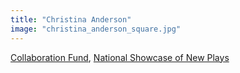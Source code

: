 ```yaml
---
title: "Christina Anderson"
image: "christina_anderson_square.jpg"
---
```


[Collaboration Fund](/affiliated-artists/collaboration-fund), [National Showcase of New Plays](/affiliated-artists/national-showcase-of-new-plays)
